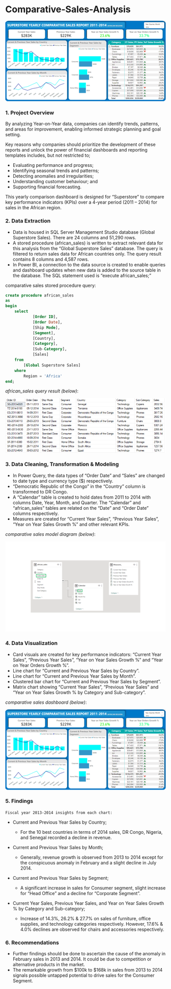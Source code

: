 # Comparative-Sales-Analysis

![comparative sales dashboard](https://github.com/jakejosh6751/Comparative-Sales-Analysis/blob/main/comparative%20sales%20dashboard.png)

### 1.	Project Overview

By analyzing Year-on-Year data, companies can identify trends, patterns, and areas for improvement, enabling informed strategic planning and goal setting.

Key reasons why companies should prioritize the development of these reports and unlock the power of financial dashboards and reporting templates includes, but not restricted to;
* Evaluating performance and progress;
* Identifying seasonal trends and patterns;
* Detecting anomalies and irregularities;
* Understanding customer behaviour; and
* Supporting financial forecasting.

This yearly comparison dashboard is designed for “Superstore” to compare key performance indicators (KPIs) over a 4-year period (2011 – 2014) for sales in the African region.

### 2.	Data Extraction

* Data is housed in SQL Server Management Studio database (Global Superstore Sales). There are 24 columns and 51,290 rows.
* A stored procedure (african_sales) is written to extract relevant data for this analysis from the “Global Superstore Sales” database. The query is filtered to return sales data for African countries only. The query result contains 8 columns and 4,587 rows.
* In Power BI, a connection to the data source is created to enable queries and dashboard updates when new data is added to the source table in the database. The SQL statement used is “execute african_sales;”

comparative sales stored procedure query:

```sql
create procedure african_sales
as
begin
	select	
			[Order ID],
			[Order Date],
			[Ship Mode],
			[Segment],
			[Country],
			[Category],
			[Sub-Category],
			[Sales]
	from
		[Global Superstore Sales]
	where
		Region = 'Africa'
end;
```

_african_sales query result (below)_:

![african_sales query result](https://github.com/jakejosh6751/Comparative-Sales-Analysis/blob/main/african_sales%20query%20result.png)

### 3.	Data Cleaning, Transformation & Modeling

* In Power Query, the data types of  “Order Date” and “Sales” are changed to date type and currency type ($) respectively.
* “Democratic Republic of the Congo” in the “Country” column is transformed to DR Congo.
* A “Calendar” table is created to hold dates from 2011 to 2014 with columns Date, Year, Month, and Quarter. The “Calendar” and “african_sales” tables are related on the “Date” and “Order Date” columns respectively.
* Measures are created for “Current Year Sales”, “Previous Year Sales”, “Year on Year Sales Growth %” and other relevant KPIs.

_comparative sales model diagram (below)_:

![comparative sales model diagram](https://github.com/jakejosh6751/Comparative-Sales-Analysis/blob/main/comparative%20sales%20model%20diagram.png)

### 4.	Data Visualization

* Card visuals are created for key performance indicators: “Current Year Sales”, “Previous Year Sales”, “Year on Year Sales Growth %” and “Year on Year Orders Growth %”.
* Line chart for “Current and Previous Year Sales by Country”.
* Line chart for “Current and Previous Year Sales by Month”.
* Clustered bar chart for “Current and Previous Year Sales by Segment”.
* Matrix chart showing “Current Year Sales”, “Previous Year Sales” and “Year on Year Sales Growth % by Category and Sub-category”.

_comparative sales dashboard (below)_:

![comparative sales dashboard](https://github.com/jakejosh6751/Comparative-Sales-Analysis/blob/main/comparative%20sales%20dashboard.png)

### 5.	Findings

```Fiscal year 2013-2014 insights from each chart:```

* Current and Previous Year Sales by Country;
	* For the 10 best countries in terms of 2014 sales, DR Congo, Nigeria, and Senegal recorded a decline in revenue.

* Current and Previous Year Sales by Month;
	* Generally, revenue growth is observed from 2013 to 2014 except for the conspicuous anomaly in February and a slight decline in July 2014.

* Current and Previous Year Sales by Segment;
	* A significant increase in sales for Consumer segment, slight increase for “Head Office” and a decline for “Corporate Segment”.

* Current Year Sales, Previous Year Sales, and Year on Year Sales Growth % by Category and Sub-category;
	* Increase of 14.3%, 26.2% & 27.7% on sales of furniture, office supplies, and technology categories respectively. However, 17.6% & 4.0% declines are observed for chairs and accessories respectively.

### 6.	Recommendations

* Further findings should be done to ascertain the cause of the anomaly in February sales in 2013 and 2014. It could be due to competition or alternative products in the market.
* The remarkable growth from $100k to $168k in sales from 2013 to 2014 signals possible untapped potential to drive sales for the Consumer Segment.

